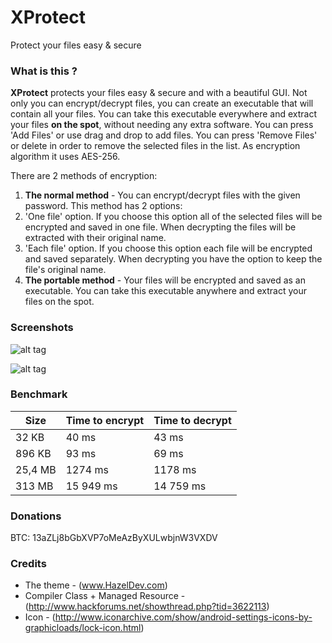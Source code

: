 # XProtect
Protect your files easy &amp; secure
### What is this ?

**XProtect** protects your files easy & secure and with a beautiful GUI. Not only you can encrypt/decrypt files, you can create an executable that will contain all your files. You can take this executable everywhere and extract your files **on the spot**, without needing any extra software. You can press 'Add Files' or use drag and drop to add files. You can press 'Remove Files' or delete in order to remove the selected files in the list. As encryption algorithm it uses AES-256.

There are 2 methods of encryption:

1. **The normal method** -  You can encrypt/decrypt files with the given password. This method has 2 options:
  1. 'One file' option. If you choose this option all of the selected files will be encrypted and saved in one file. When decrypting the files will be extracted with their original name.
  2. 'Each file' option. If you choose this option each file will be encrypted and saved separately. When decrypting you have the option to keep the file's original name.
2. **The portable method** - Your files will be encrypted and saved as an executable. You can take this executable anywhere and extract your files on the spot.


### Screenshots

![alt tag](http://i.imgur.com/lp5RifJ.png)

![alt tag](http://i.imgur.com/2KQIlO3.png)

### Benchmark
| Size        | Time to encrypt           | Time to decrypt  |
| ------------- |-------------|-----|
| 32 KB      | 40 ms | 43 ms |
|896 KB | 93 ms| 69 ms |
|25,4 MB| 1274 ms| 1178 ms|
|313 MB | 15 949 ms| 14 759 ms|

### Donations

BTC: 13aZLj8bGbXVP7oMeAzByXULwbjnW3VXDV

### Credits

- The theme - (www.HazelDev.com)
- Compiler Class + Managed Resource - (http://www.hackforums.net/showthread.php?tid=3622113)
- Icon - (http://www.iconarchive.com/show/android-settings-icons-by-graphicloads/lock-icon.html)
